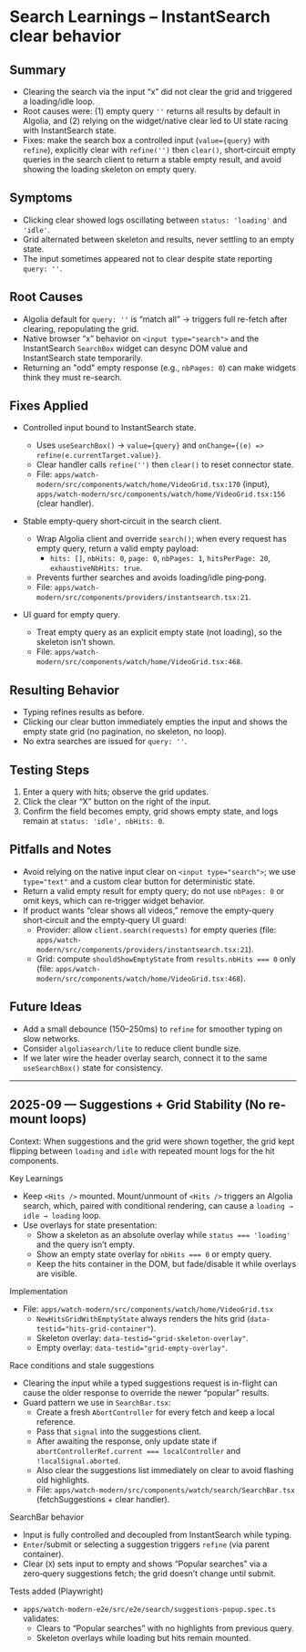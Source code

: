 # Search Learnings – InstantSearch clear behavior

## Summary

- Clearing the search via the input “x” did not clear the grid and triggered a loading/idle loop.
- Root causes were: (1) empty query `''` returns all results by default in Algolia, and (2) relying on the widget/native clear led to UI state racing with InstantSearch state.
- Fixes: make the search box a controlled input (`value={query}` with `refine`), explicitly clear with `refine('')` then `clear()`, short‑circuit empty queries in the search client to return a stable empty result, and avoid showing the loading skeleton on empty query.

## Symptoms

- Clicking clear showed logs oscillating between `status: 'loading'` and `'idle'`.
- Grid alternated between skeleton and results, never settling to an empty state.
- The input sometimes appeared not to clear despite state reporting `query: ''`.

## Root Causes

- Algolia default for `query: ''` is “match all” → triggers full re-fetch after clearing, repopulating the grid.
- Native browser “x” behavior on `<input type="search">` and the InstantSearch `SearchBox` widget can desync DOM value and InstantSearch state temporarily.
- Returning an "odd" empty response (e.g., `nbPages: 0`) can make widgets think they must re-search.

## Fixes Applied

- Controlled input bound to InstantSearch state.
  - Uses `useSearchBox()` → `value={query}` and `onChange={(e) => refine(e.currentTarget.value)}`.
  - Clear handler calls `refine('')` then `clear()` to reset connector state.
  - File: `apps/watch-modern/src/components/watch/home/VideoGrid.tsx:170` (input), `apps/watch-modern/src/components/watch/home/VideoGrid.tsx:156` (clear handler).

- Stable empty-query short‑circuit in the search client.
  - Wrap Algolia client and override `search()`; when every request has empty query, return a valid empty payload:
    - `hits: []`, `nbHits: 0`, `page: 0`, `nbPages: 1`, `hitsPerPage: 20`, `exhaustiveNbHits: true`.
  - Prevents further searches and avoids loading/idle ping‑pong.
  - File: `apps/watch-modern/src/components/providers/instantsearch.tsx:21`.

- UI guard for empty query.
  - Treat empty query as an explicit empty state (not loading), so the skeleton isn’t shown.
  - File: `apps/watch-modern/src/components/watch/home/VideoGrid.tsx:468`.

## Resulting Behavior

- Typing refines results as before.
- Clicking our clear button immediately empties the input and shows the empty state grid (no pagination, no skeleton, no loop).
- No extra searches are issued for `query: ''`.

## Testing Steps

1) Enter a query with hits; observe the grid updates.
2) Click the clear “X” button on the right of the input.
3) Confirm the field becomes empty, grid shows empty state, and logs remain at `status: 'idle', nbHits: 0`.

## Pitfalls and Notes

- Avoid relying on the native input clear on `<input type="search">`; we use `type="text"` and a custom clear button for deterministic state.
- Return a valid empty result for empty query; do not use `nbPages: 0` or omit keys, which can re-trigger widget behavior.
- If product wants “clear shows all videos,” remove the empty-query short‑circuit and the empty‑query UI guard:
  - Provider: allow `client.search(requests)` for empty queries (file: `apps/watch-modern/src/components/providers/instantsearch.tsx:21`).
  - Grid: compute `shouldShowEmptyState` from `results.nbHits === 0` only (file: `apps/watch-modern/src/components/watch/home/VideoGrid.tsx:468`).

## Future Ideas

- Add a small debounce (150–250ms) to `refine` for smoother typing on slow networks.
- Consider `algoliasearch/lite` to reduce client bundle size.
- If we later wire the header overlay search, connect it to the same `useSearchBox()` state for consistency.

---

## 2025-09 — Suggestions + Grid Stability (No re-mount loops)

Context: When suggestions and the grid were shown together, the grid kept flipping between `loading` and `idle` with repeated mount logs for the hit components.

Key Learnings
- Keep `<Hits />` mounted. Mount/unmount of `<Hits />` triggers an Algolia search, which, paired with conditional rendering, can cause a `loading → idle → loading` loop.
- Use overlays for state presentation:
  - Show a skeleton as an absolute overlay while `status === 'loading'` and the query isn’t empty.
  - Show an empty state overlay for `nbHits === 0` or empty query.
  - Keep the hits container in the DOM, but fade/disable it while overlays are visible.

Implementation
- File: `apps/watch-modern/src/components/watch/home/VideoGrid.tsx`
  - `NewHitsGridWithEmptyState` always renders the hits grid (`data-testid="hits-grid-container"`).
  - Skeleton overlay: `data-testid="grid-skeleton-overlay"`.
  - Empty overlay: `data-testid="grid-empty-overlay"`.

Race conditions and stale suggestions
- Clearing the input while a typed suggestions request is in-flight can cause the older response to override the newer “popular” results.
- Guard pattern we use in `SearchBar.tsx`:
  - Create a fresh `AbortController` for every fetch and keep a local reference.
  - Pass that `signal` into the suggestions client.
  - After awaiting the response, only update state if `abortControllerRef.current === localController` and `!localSignal.aborted`.
  - Also clear the suggestions list immediately on clear to avoid flashing old highlights.
  - File: `apps/watch-modern/src/components/watch/search/SearchBar.tsx` (fetchSuggestions + clear handler).

SearchBar behavior
- Input is fully controlled and decoupled from InstantSearch while typing.
- `Enter`/submit or selecting a suggestion triggers `refine` (via parent container).
- Clear (`X`) sets input to empty and shows “Popular searches” via a zero‑query suggestions fetch; the grid doesn’t change until submit.

Tests added (Playwright)
- `apps/watch-modern-e2e/src/e2e/search/suggestions-popup.spec.ts` validates:
  - Clears to “Popular searches” with no highlights from previous query.
  - Skeleton overlays while loading but hits remain mounted.
